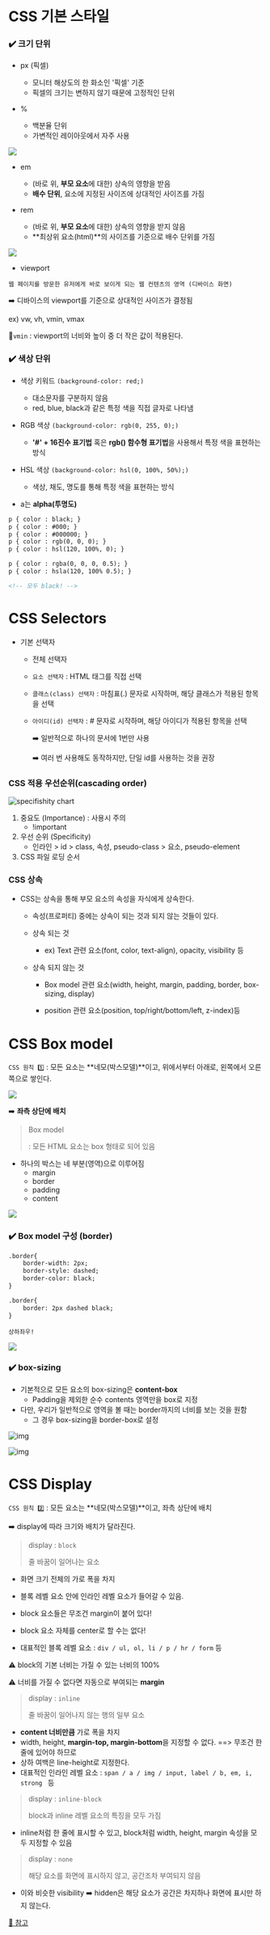# CSS 기본 스타일

### ✔️ 크기 단위

- px (픽셀)
  - 모니터 해상도의 한 화소인 '픽셀' 기준
  - 픽셀의 크기는 변하지 않기 때문에 고정적인 단위

- %
  - 백분율 단위
  - 가변적인 레이아웃에서 자주 사용

![](https://github.com/forwardyoung/TIL/blob/master/WEB/Web_CSS.assets/1.png)

- em
  - (바로 위, **부모 요소**에 대한) 상속의 영향을 받음
  - **배수 단위**, 요소에 지정된 사이즈에 상대적인 사이즈를 가짐

- rem
  - (바로 위, **부모 요소**에 대한) 상속의 영향을 받지 않음
  - **최상위 요소(html)**의 사이즈를 기준으로 배수 단위를 가짐

![](https://github.com/forwardyoung/TIL/blob/master/WEB/Web_CSS.assets/2.png)

- viewport

`웹 페이지를 방문한 유저에게 바로 보이게 되는 웹 컨텐츠의 영역 (디바이스 화면)`

➡️ 디바이스의 viewport를 기준으로 상대적인 사이즈가 결정됨

ex) vw, vh, vmin, vmax

📍`vmin` : viewport의 너비와 높이 중 더 작은 값이 적용된다.



### ✔️ 색상 단위

- 색상 키워드 `(background-color: red;)`
  - 대소문자를 구분하지 않음
  - red, blue, black과 같은 특정 색을 직접 글자로 나타냄
- RGB 색상 `(background-color: rgb(0, 255, 0);)`
  - **'#' + 16진수 표기법** 혹은 **rgb() 함수형 표기법**을 사용해서 특정 색을 표현하는 방식
- HSL 색상 `(background-color: hsl(0, 100%, 50%);)`
  - 색상, 채도, 명도를 통해 특정 색을 표현하는 방식

- a는 **alpha(투명도)**

```html
p { color : black; }
p { color : #000; }
p { color : #000000; }
p { color : rgb(0, 0, 0); }
p { color : hsl(120, 100%, 0); }

p { color : rgba(0, 0, 0, 0.5); }
p { color : hsla(120, 100% 0.5); }

<!-- 모두 black! -->
```

# CSS Selectors

- 기본 선택자

  - 전체 선택자

  - `요소 선택자` : HTML 태그를 직접 선택

  - `클래스(class) 선택자` : 마침표(.) 문자로 시작하며, 해당 클래스가 적용된 항목을 선택

  - `아이디(id) 선택자` : # 문자로 시작하며, 해당 아이디가 적용된 항목을 선택

    ➡️ 일반적으로 하나의 문서에 1번만 사용

     ➡️ 여러 번 사용해도 동작하지만, 단일 id를 사용하는 것을 권장

### CSS 적용 우선순위(cascading order)

![specifishity chart](https://specifishity.com/specifishity.png)

1. 중요도 (Importance) : 사용시 주의
   - !important
2. 우선 순위 (Specificity)
   - 인라인 > id > class, 속성, pseudo-class > 요소, pseudo-element
3. CSS 파일 로딩 순서

### CSS 상속

- CSS는 상속을 통해 부모 요소의 속성을 자식에게 상속한다.

  - 속성(프로퍼티) 중에는 상속이 되는 것과 되지 않는 것들이 있다.
  - 상속 되는 것
    - ex) Text 관련 요소(font, color, text-align), opacity, visibility 등

  - 상속 되지 않는 것

    - Box model 관련 요소(width, height, margin, padding, border, box-sizing, display)

    - position 관련 요소(position, top/right/bottom/left, z-index)등

      

# CSS Box model

`CSS 원칙 1️⃣` : 모든 요소는 **네모(박스모델)**이고, 위에서부터 아래로, 왼쪽에서 오른쪽으로 쌓인다.

![](https://github.com/forwardyoung/TIL/blob/master/WEB/Web_CSS.assets/3.png)

➡️ **좌측 상단에 배치**

> Box model
>
> : 모든 HTML 요소는 box 형태로 되어 있음

- 하나의 박스는 네 부분(영역)으로 이루어짐
  - margin
  - border
  - padding
  - content

![](https://github.com/forwardyoung/TIL/blob/master/WEB/Web_CSS.assets/4.png)

### ✔️ Box model 구성 (border)

```html
.border{
	border-width: 2px;
	border-style: dashed;
	border-color: black;
}

.border{
	border: 2px dashed black;
}
```

`상하좌우!`

![](https://github.com/forwardyoung/TIL/blob/master/WEB/Web_CSS.assets/%EC%83%81%ED%95%98%EC%A2%8C%EC%9A%B0.png)

### ✔️ box-sizing

- 기본적으로 모든 요소의 box-sizing은 **content-box**
  - Padding을 제외한 순수 contents 영역만을 box로 지정
- 다만, 우리가 일반적으로 영역을 볼 때는 border까지의 너비를 보는 것을 원함
  - 그 경우 box-sizing을 border-box로 설정

![img](https://www.codingfactory.net/wp-content/uploads/css-property-box-sizing-02.png)

![img](https://www.codingfactory.net/wp-content/uploads/css-property-box-sizing-03.png)



# CSS Display

`CSS 원칙 2️⃣` : 모든 요소는 **네모(박스모델)**이고, 좌측 상단에 배치

➡️ display에 따라 크기와 배치가 달라진다.

> display : `block`
>
> 줄 바꿈이 일어나는 요소

- 화면 크기 전체의 가로 폭을 차지

- 블록 레벨 요소 안에 인라인 레벨 요소가 들어갈 수 있음.
- block 요소들은 무조건 margin이 붙어 있다!
- block 요소 자체를 center로 할 수는 없다!
- 대표적인 블록 레벨 요소 : `div / ul, ol, li / p / hr / form` 등

⚠️ block의 기본 너비는 가질 수 있는 너비의 100%	

⚠️ 너비를 가질 수 없다면 자동으로 부여되는 **margin**



> display : `inline`
>
> 줄 바꿈이 일어나지 않는 행의 일부 요소

- **content 너비만큼** 가로 폭을 차지
- width, height, **margin-top, margin-bottom**을 지정할 수 없다. ==> 무조건 한 줄에 있어야 하므로
- 상하 여백은 line-height로 지정한다.
- 대표적인 인라인 레벨 요소 : `span / a / img / input, label / b, em, i, strong ` 등



> display : `inline-block`
>
> block과 inline 레벨 요소의 특징을 모두 가짐

- inline처럼 한 줄에 표시할 수 있고, block처럼 width, height, margin 속성을 모두 지정할 수 있음



> display : `none`
>
> 해당 요소를 화면에 표시하지 않고, 공간조차 부여되지 않음

- 이와 비슷한 visibility ➡️ hidden은 해당 요소가 공간은 차지하나 화면에 표시만 하지 않는다.

[🔎 참고](https://developer.mozilla.org/ko/docs/Web/CSS/display)

